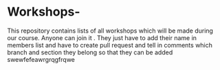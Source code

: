 # Workshops-
 This repository contains lists of all workshops which will be made during our course.
 Anyone can join it . They just have to add their name in members list and have to create pull request and tell in comments which branch and section they belong so that they can be added 
swewfefeawrgrqgfrqwe